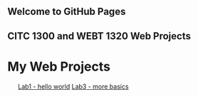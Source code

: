 ## Welcome to GitHub Pages
## CITC 1300 and WEBT 1320 Web Projects

<h1> My Web Projects </h1>
<ul>
<a href="https://cdboyd5.github.io/citc-1300/lab2/index.html">Lab1 - hello world</a>
<a href="https://cdboyd5.github.io/CITC-1300/lab3/index.html"> Lab3 - more basics </a>
</ul>
